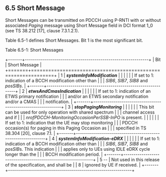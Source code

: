 ## 6.5 Short Message

Short Messages can be transmitted on PDCCH using P-RNTI with or without
associated *Paging* message using Short Message field in DCI format 1_0
(see TS 38.212 \[17\], clause 7.3.1.2.1).

Table 6.5-1 defines Short Messages. Bit 1 is the most significant bit.

Table 6.5-1: Short Messages

+-------+--------------------------------------------------------------+
| Bit   | Short Message                                                |
+=======+==============================================================+
| 1     | ***systemInfoModification***                                 |
|       |                                                              |
|       | If set to 1: indication of a BCCH modification other than    |
|       | *SIB6*, *SIB7*, *SIB8* and *posSIBs*.                        |
+-------+--------------------------------------------------------------+
| 2     | ***etwsAndCmasIndication***                                  |
|       |                                                              |
|       | If set to 1: indication of an ETWS primary notification      |
|       | and/or an ETWS secondary notification and/or a CMAS          |
|       | notification.                                                |
+-------+--------------------------------------------------------------+
| 3     | ***stopPagingMonitoring***                                   |
|       |                                                              |
|       | This bit can be used for only operation with shared spectrum |
|       | channel access and if                                        |
|       | *nrofPDCCH-MonitoringOccasionPerSSB-InPO* is present.        |
|       |                                                              |
|       | If set to 1: indication that the UE may stop monitoring      |
|       | PDCCH occasion(s) for paging in this Paging Occasion as      |
|       | specified in TS 38.304 \[20\], clause 7.1.                   |
+-------+--------------------------------------------------------------+
| 4     | ***systemInfoModification-eDRX***                            |
|       |                                                              |
|       | If set to 1: indication of a BCCH modification other than    |
|       | *SIB6*, *SIB7*, *SIB8* and *posSIB*s. This indication        |
|       | applies only to UEs using IDLE eDRX cycle longer than the    |
|       | BCCH modification period.                                    |
+-------+--------------------------------------------------------------+
| 5 --  | Not used in this release of the specification, and shall be  |
| 8     | ignored by UE if received.                                   |
+-------+--------------------------------------------------------------+